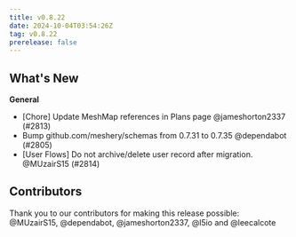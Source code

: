 ```yaml
---
title: v0.8.22
date: 2024-10-04T03:54:26Z
tag: v0.8.22
prerelease: false
---
```


## What's New
**General**
- [Chore] Update MeshMap references in Plans page @jameshorton2337 (#2813)
- Bump github.com/meshery/schemas from 0.7.31 to 0.7.35 @dependabot (#2805)
- [User Flows] Do not archive/delete user  record after migration. @MUzairS15 (#2814)

## Contributors

Thank you to our contributors for making this release possible:
@MUzairS15, @dependabot, @jameshorton2337, @l5io and @leecalcote

